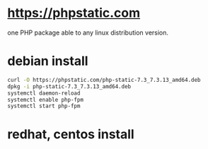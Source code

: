 # https://phpstatic.com

one PHP package able to any linux distribution version.

# debian install

```sh
curl -O https://phpstatic.com/php-static-7.3_7.3.13_amd64.deb
dpkg -i php-static-7.3_7.3.13_amd64.deb
systemctl daemon-reload
systemctl enable php-fpm
systemctl start php-fpm
```
# redhat, centos install

